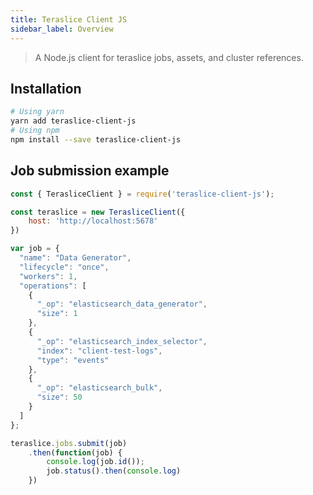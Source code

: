 ```yaml
---
title: Teraslice Client JS
sidebar_label: Overview
---
```


> A Node.js client for teraslice jobs, assets, and cluster references.

## Installation

```bash
# Using yarn
yarn add teraslice-client-js
# Using npm
npm install --save teraslice-client-js
```

## Job submission example

```js
const { TerasliceClient } = require('teraslice-client-js');

const teraslice = new TerasliceClient({
    host: 'http://localhost:5678'
})

var job = {
  "name": "Data Generator",
  "lifecycle": "once",
  "workers": 1,
  "operations": [
    {
      "_op": "elasticsearch_data_generator",
      "size": 1
    },
    {
      "_op": "elasticsearch_index_selector",
      "index": "client-test-logs",
      "type": "events"
    },
    {
      "_op": "elasticsearch_bulk",
      "size": 50
    }
  ]
};

teraslice.jobs.submit(job)
    .then(function(job) {
        console.log(job.id());
        job.status().then(console.log)
    })

```

